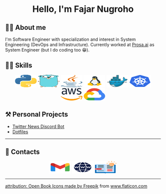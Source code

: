 <h1 align=center>Hello, I'm Fajar Nugroho</h1>


## :man_cook: About me
I'm Software Engineer with specialization and interest in System Engineering (DevOps and Infrastructure). Currently worked at [Prosa.ai](https://www.prosa.ai) as System Engineer (but I do coding too :grin:).

## :technologist: Skills


<p align="center">
    <img title="Python" alt="Python" src="https://raw.githubusercontent.com/fajarnugroho/fajarnugroho/master/assets/python.svg" width="70" height="40" />
    <img title="Golang" alt="Golang" src="https://raw.githubusercontent.com/fajarnugroho/fajarnugroho/master/assets/gopher.svg" width="70" height="40" />
    <img title="Java" alt="Java" src="https://raw.githubusercontent.com/fajarnugroho/fajarnugroho/master/assets/java.svg" width="70" height="40" />
    <img title="Linux" alt="Linux" src="https://raw.githubusercontent.com/fajarnugroho/fajarnugroho/master/assets/linux.svg" width="70" height="40" />
    <img title="Docker" alt="Docker" src="https://raw.githubusercontent.com/fajarnugroho/fajarnugroho/master/assets/docker.svg" width="70" height="40" />
    <img title="Kubernetes" alt="Kubernetes" src="https://raw.githubusercontent.com/fajarnugroho/fajarnugroho/master/assets/k8s.svg" width="70" height="40" />
    <img title="AWS" alt="AWS" src="https://raw.githubusercontent.com/fajarnugroho/fajarnugroho/master/assets/aws.svg" width="70" height="40" />
    <img title="GCP" alt="GCP" src="https://raw.githubusercontent.com/fajarnugroho/fajarnugroho/master/assets/gcp.svg" width="70" height="40" />
</p>


## :hammer_and_pick: Personal Projects
 - [Twitter News Discord Bot](https://github.com/fajarnugroho/twitter-news-discord-bot)
 - [Dotfiles](https://github.com/fajarnugroho/dotfiles)
-------------------------------------------------------------------------------
## :link: Contacts

<p align="center">
    <a href="mailto:fajar@nugrohof.com"><img title="Email" alt="Email" src="https://raw.githubusercontent.com/fajarnugroho/fajarnugroho/master/assets/gmail.svg" width="70" height="40" /></a>
    <a href="https://www.nugrohof.com"><img title="Website" alt="Website" src="https://raw.githubusercontent.com/fajarnugroho/fajarnugroho/master/assets/web.svg" width="70" height="40" /></a>
    <a href="https://wiki.nugrohof.com"><img title="Wiki" alt="Wiki" src="https://raw.githubusercontent.com/fajarnugroho/fajarnugroho/master/assets/wiki.svg" width="70" height="40" />
</p>


------------------------------------------------------------------------------

attribution: Open Book Icons made by <a href="https://www.flaticon.com/authors/freepik" title="Freepik">Freepik</a> from <a href="https://www.flaticon.com/" title="Flaticon"> www.flaticon.com</a>


